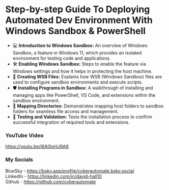 # Step-by-step Guide To Deploying Automated Dev Environment With Windows Sandbox & PowerShell

- 💻 **Introduction to Windows Sandbox:** An overview of Windows Sandbox, a feature in Windows 11, which provides an isolated environment for testing code and applications.<br/>
- 🛠️ **Enabling Windows Sandbox:** Steps to enable the feature via Windows settings and how it helps in protecting the host machine.<br/>
- 📜 **Creating WSB Files:** Explains how WSB (Windows Sandbox) files are used to configure sandbox environments and execute scripts.<br/>
- 🛡️ **Installing Programs in Sandbox:** A walkthrough of installing and managing apps like PowerShell, VS Code, and extensions within the sandbox environment.<br/>
- 📂 **Mapping Directories:** Demonstrates mapping host folders to sandbox folders for seamless file access and management.<br/>
- 🎯 **Testing and Validation:** Tests the installation process to confirm successful integration of required tools and extensions.<br/>

### YouTube Video ###
https://youtu.be/i6A0IoHJ9A8

### My Socials ###
BlueSky - https://bsky.app/profile/cyberautomate.bsky.social<br/>
LinkedIn - https://linkedin.com/in/david-hall10 <br/>
Github - https://github.com/cyberautomate